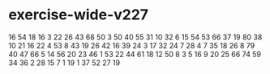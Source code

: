 # exercise-wide-v227
16
54
18
16
3
22
26
43
68
50
3
50
40
55
31
10
32
6
15
54
53
66
37
19
80
38
10
21
16
22
4
53
8
43
19
26
42
16
39
24
3
17
32
24
7
28
4
7
35
18
26
8
79
40
47
66
5
14
56
20
23
46
1
53
22
44
61
18
12
50
8
3
5
16
9
20
25
66
74
59
34
36
2
28
15
7
1
19
1
37
52
27
19
